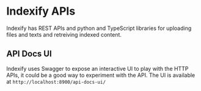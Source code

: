 # Indexify APIs

Indexify has REST APIs and python and TypeScript libraries for uploading files and texts and retreiving indexed content.

## API Docs UI
Indexify uses Swagger to expose an interactive UI to play with the HTTP APIs, it could be a good way to experiment with the API.
The UI is available at `http://localhost:8900/api-docs-ui/`
